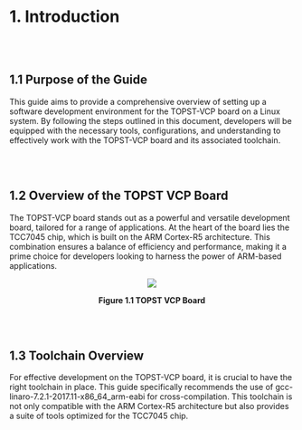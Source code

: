 # 1. Introduction

<br/><br/>

## 1.1 Purpose of the Guide  

This guide aims to provide a comprehensive overview of setting up a software development environment for the TOPST-VCP board on a Linux system. By following the steps outlined in this document, developers will be equipped with the necessary tools, configurations, and understanding to effectively work with the TOPST-VCP board and its associated toolchain.

<br/><br/>

## 1.2 Overview of the TOPST VCP Board  

The TOPST-VCP board stands out as a powerful and versatile development board, tailored for a range of applications. At the heart of the board lies the TCC7045 chip, which is built on the ARM Cortex-R5 architecture. This combination ensures a balance of efficiency and performance, making it a prime choice for developers looking to harness the power of ARM-based applications.  

<p align="center"><img src="https://github.com/Topst-Dev/Documentation/assets/161264431/ed677566-0a17-4e40-a451-574ca7587348"></p>
<p align="center"><strong>Figure 1.1 TOPST VCP Board</strong></p>

<br/><br/>

## 1.3 Toolchain Overview  

For effective development on the TOPST-VCP board, it is crucial to have the right toolchain in place. This guide specifically recommends the use of gcc-linaro-7.2.1-2017.11-x86_64_arm-eabi for cross-compilation. This toolchain is not only compatible with the ARM Cortex-R5 architecture but also provides a suite of tools optimized for the TCC7045 chip.
